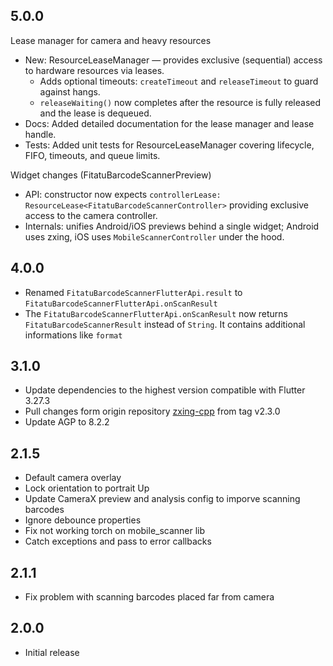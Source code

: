 ## 5.0.0
Lease manager for camera and heavy resources

- New: ResourceLeaseManager — provides exclusive (sequential) access to hardware resources via leases.
  - Adds optional timeouts: `createTimeout` and `releaseTimeout` to guard against hangs.
  - `releaseWaiting()` now completes after the resource is fully released and the lease is dequeued.
- Docs: Added detailed documentation for the lease manager and lease handle.
- Tests: Added unit tests for ResourceLeaseManager covering lifecycle, FIFO, timeouts, and queue limits.

Widget changes (FitatuBarcodeScannerPreview)
- API: constructor now expects `controllerLease: ResourceLease<FitatuBarcodeScannerController>` providing exclusive access to the camera controller.
- Internals: unifies Android/iOS previews behind a single widget; Android uses zxing, iOS uses `MobileScannerController` under the hood.

## 4.0.0
* Renamed `FitatuBarcodeScannerFlutterApi.result` to `FitatuBarcodeScannerFlutterApi.onScanResult`
* The `FitatuBarcodeScannerFlutterApi.onScanResult` now returns `FitatuBarcodeScannerResult` instead of `String`. It contains additional informations like `format`

## 3.1.0
 * Update dependencies to the highest version compatible with Flutter 3.27.3
 * Pull changes form origin repository [zxing-cpp](https://github.com/zxing-cpp/zxing-cpp) from tag v2.3.0
 * Update AGP to 8.2.2

## 2.1.5
 * Default camera overlay
 * Lock orientation to portrait Up
 * Update CameraX preview and analysis config to imporve scanning barcodes
 * Ignore debounce properties
 * Fix not working torch on mobile_scanner lib
 * Catch exceptions and pass to error callbacks

## 2.1.1
 * Fix problem with scanning barcodes placed far from camera 

## 2.0.0
 * Initial release

